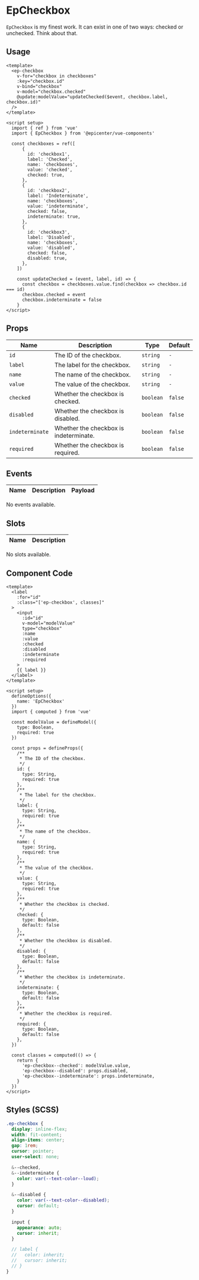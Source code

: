 # EpCheckbox



`EpCheckbox` is my finest work. It can exist in one of two ways: checked or unchecked. Think about that.

## Usage
```vue
<template>
  <ep-checkbox
    v-for="checkbox in checkboxes"
    :key="checkbox.id"
    v-bind="checkbox"
    v-model="checkbox.checked"
    @update:modelValue="updateChecked($event, checkbox.label, checkbox.id)"
  />
</template>

<script setup>
  import { ref } from 'vue'
  import { EpCheckbox } from '@epicenter/vue-components'

  const checkboxes = ref([
      {
        id: 'checkbox1',
        label: 'Checked',
        name: 'checkboxes',
        value: 'checked',
        checked: true,
      },
      {
        id: 'checkbox2',
        label: 'Indeterminate',
        name: 'checkboxes',
        value: 'indeterminate',
        checked: false,
        indeterminate: true,
      },
      {
        id: 'checkbox3',
        label: 'Disabled',
        name: 'checkboxes',
        value: 'disabled',
        checked: false,
        disabled: true,
      },
    ])

    const updateChecked = (event, label, id) => {
      const checkbox = checkboxes.value.find(checkbox => checkbox.id === id)
      checkbox.checked = event
      checkbox.indeterminate = false
    }
</script>
```
    

## Props
| Name | Description | Type | Default |
|------|-------------|------|---------|
| `id` | The ID of the checkbox. | `string` | `-` |
| `label` | The label for the checkbox. | `string` | `-` |
| `name` | The name of the checkbox. | `string` | `-` |
| `value` | The value of the checkbox. | `string` | `-` |
| `checked` | Whether the checkbox is checked. | `boolean` | `false` |
| `disabled` | Whether the checkbox is disabled. | `boolean` | `false` |
| `indeterminate` | Whether the checkbox is indeterminate. | `boolean` | `false` |
| `required` | Whether the checkbox is required. | `boolean` | `false` |

## Events
| Name    | Description                 | Payload    |
|---------|-----------------------------|------------|
No events available.

## Slots
| Name | Description |
|------|-------------|
No slots available.

## Component Code

```vue
<template>
  <label
    :for="id"
    :class="['ep-checkbox', classes]"
  >
    <input
      :id="id"
      v-model="modelValue"
      type="checkbox"
      :name
      :value
      :checked
      :disabled
      :indeterminate
      :required
    >
    {{ label }}
  </label>
</template>

<script setup>
  defineOptions({
    name: 'EpCheckbox'
  })
  import { computed } from 'vue'

  const modelValue = defineModel({
    type: Boolean,
    required: true
  })

  const props = defineProps({
    /**
     * The ID of the checkbox.
     */
    id: {
      type: String,
      required: true
    },
    /**
     * The label for the checkbox.
     */
    label: {
      type: String,
      required: true
    },
    /**
     * The name of the checkbox.
     */
    name: {
      type: String,
      required: true
    },
    /**
     * The value of the checkbox.
     */
    value: {
      type: String,
      required: true
    },
    /**
     * Whether the checkbox is checked.
     */
    checked: {
      type: Boolean,
      default: false
    },
    /**
     * Whether the checkbox is disabled.
     */
    disabled: {
      type: Boolean,
      default: false
    },
    /**
     * Whether the checkbox is indeterminate.
     */
    indeterminate: {
      type: Boolean,
      default: false
    },
    /**
     * Whether the checkbox is required.
     */
    required: {
      type: Boolean,
      default: false
    },
  })

  const classes = computed(() => {
    return {
      'ep-checkbox--checked': modelValue.value,
      'ep-checkbox--disabled': props.disabled,
      'ep-checkbox--indeterminate': props.indeterminate,
    }
  })
</script>

```


## Styles (SCSS)

```scss
.ep-checkbox {
  display: inline-flex;
  width: fit-content;
  align-items: center;
  gap: 1rem;
  cursor: pointer;
  user-select: none;

  &--checked,
  &--indeterminate {
    color: var(--text-color--loud);
  }

  &--disabled {
    color: var(--text-color--disabled);
    cursor: default;
  }

  input {
    appearance: auto;
    cursor: inherit;
  }

  // label {
  //   color: inherit;
  //   cursor: inherit;
  // }
}
```